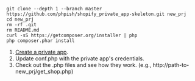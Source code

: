 ```
git clone --depth 1 --branch master https://github.com/phpish/shopify_private_app-skeleton.git new_prj
cd new_prj
rm -rf .git
rm README.md
curl -sS https://getcomposer.org/installer | php
php composer.phar install
```

1. [Create a private app](http://docs.shopify.com/api/authentication/creating-a-private-app).
2. Update conf.php with the private app's credentials.
4. Check out the .php files and see how they work. (e.g., http://path-to-new_prj/get_shop.php)